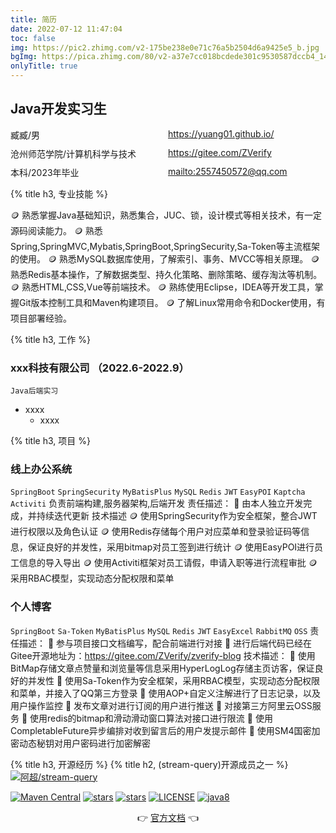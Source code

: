 ```yaml
---
title: 简历
date: 2022-07-12 11:47:04
toc: false
img: https://pic2.zhimg.com/v2-175be238e0e71c76a5b2504d6a9425e5_b.jpg
bgImg: https://pica.zhimg.com/80/v2-a37e7cc018bcdede301c9530587dccb4_1440w.jpg
onlyTitle: true
---
```



## Java开发实习生
<div style="display: grid;
  grid-template-columns: 50% 50%;
  grid-template-rows: 30px 30px;">
  <div>臧臧/男</div>
  <div><i class="fa-solid fa-house-chimney"></i><a href="https://yuang01.github.io/">https://yuang01.github.io/</a></div>
  <div>沧州师范学院/计算机科学与技术</div>
  <div><i class="fa-brands fa-git"></i><a href="https://gitee.com/ZVerify">https://gitee.com/ZVerify</a></div>
  <div>本科/2023年毕业</div>
  <div><i class="fa-regular fa-envelope"></i> <a href="mailto:2557450572@qq.com">mailto:2557450572@qq.com</a></div>
</div>

{% title h3, 专业技能 %}

🪙 熟悉掌握Java基础知识，熟悉集合，JUC、锁，设计模式等相关技术，有一定源码阅读能力。
🪙 熟悉Spring,SpringMVC,Mybatis,SpringBoot,SpringSecurity,Sa-Token等主流框架的使用。
🪙 熟悉MySQL数据库使用，了解索引、事务、MVCC等相关原理。
🪙 熟悉Redis基本操作，了解数据类型、持久化策略、删除策略、缓存淘汰等机制。
🪙 熟悉HTML,CSS,Vue等前端技术。
🪙 熟练使用Eclipse，IDEA等开发工具，掌握Git版本控制工具和Maven构建项目。
🪙 了解Linux常用命令和Docker使用，有项目部署经验。

{% title h3, 工作 %}
### xxx科技有限公司 （2022.6-2022.9）
`Java后端实习`

- xxxx
    - xxxx

{% title h3, 项目 %}
### 线上办公系统
`SpringBoot` `SpringSecurity` `MyBatisPlus` `MySQL` `Redis` `JWT` `EasyPOI` `Kaptcha` `Activiti`
负责前端构建,服务器架构,后端开发
责任描述：
🍍 由本人独立开发完成，并持续迭代更新
技术描述
🪙 使用SpringSecurity作为安全框架，整合JWT进行权限以及角色认证 
🪙 使用Redis存储每个用户对应菜单和登录验证码等信息，保证良好的并发性，采用bitmap对员工签到进行统计 
🪙 使用EasyPOI进行员工信息的导入导出 
🪙 使用Activiti框架对员工请假，申请入职等进行流程审批 
🪙 采用RBAC模型，实现动态分配权限和菜单

### 个人博客
`SpringBoot` `Sa-Token` `MyBatisPlus` `MySQL` `Redis` `JWT` `EasyExcel` `RabbitMQ` `OSS`
责任描述： 
🍍 参与项目接口文档编写，配合前端进行对接
🍍 进行后端代码已经在Gitee开源地址为：https://gitee.com/ZVerify/zverify-blog 
技术描述： 
🥝 使用BitMap存储文章点赞量和浏览量等信息采用HyperLogLog存储主页访客，保证良好的并发性 
🥝 使用Sa-Token作为安全框架，采用RBAC模型，实现动态分配权限和菜单，并接入了QQ第三方登录 
🥝 使用AOP+自定义注解进行了日志记录，以及用户操作监控 
🥝 发布文章对进行订阅的用户进行推送 
🥝 对接第三方阿里云OSS服务 
🥝 使用redis的bitmap和滑动滑动窗口算法对接口进行限流
🥝 使用CompletableFuture异步编排对收到留言后的用户发提示邮件
🥝 使用SM4国密加密动态秘钥对用户密码进行加密解密

{% title h3, 开源经历 %}
{% title h2, (stream-query)开源成员之一 %}
[![阿超/stream-query](https://gitee.com/VampireAchao/stream-query/widgets/widget_card.svg?colors=4183c4,ffffff,ffffff,e3e9ed,666666,9b9b9b)](https://gitee.com/VampireAchao/stream-query)

[![Maven Central](https://img.shields.io/maven-central/v/io.github.vampireachao/stream-query.svg?label=Maven%20Central)](https://search.maven.org/artifact/io.github.vampireachao/stream-query)
[![stars](https://gitee.com/vampireachao/stream-query/badge/star.svg)](https://gitee.com/VampireAchao/stream-query)
[![stars](https://img.shields.io/github/stars/vampireachao/stream-query.svg?style=social)](https://github.com/VampireAchao/stream-query)
[![LICENSE](https://img.shields.io/badge/license-Apache%202-blue)](https://github.com/VampireAchao/stream-query/blob/master/LICENSE)
[![java8](https://img.shields.io/badge/java-8-blue)](https://docs.oracle.com/javase/8/docs/)
<p align="center">
	👉 <a href="https://vampireachao.gitee.io/stream-query-docs/#/">官方文档</a> 👈
</p>

